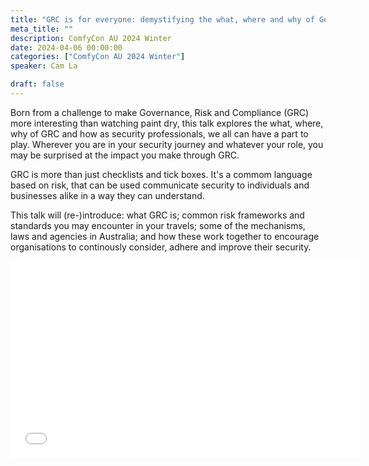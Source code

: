 ```yaml
---
title: "GRC is for everyone: demystifying the what, where and why of Governance, Risk & Compliance in Australia"
meta_title: ""
description: ComfyCon AU 2024 Winter
date: 2024-04-06 00:00:00
categories: ["ComfyCon AU 2024 Winter"]
speaker: Cam La

draft: false
---
```

Born from a challenge to make Governance, Risk and Compliance (GRC) more interesting than watching paint dry, this talk explores the what, where, why of GRC and how as security professionals, we all can have a part to play. Wherever you are in your security journey and whatever your role, you may be surprised at the impact you make through GRC.

GRC is more than just checklists and tick boxes. It's a commom language based on risk, that can be used communicate security to individuals and businesses alike in a way they can understand.

This talk will (re-)introduce: what GRC is; common risk frameworks and standards you may encounter in your travels; some of the mechanisms, laws and agencies in Australia; and how these work together to encourage organisations to continously consider, adhere and improve their security.


<iframe width="560" height="315" src="None" title="YouTube video player" frameborder="0" allow="accelerometer; autoplay; clipboard-write; encrypted-media; gyroscope; picture-in-picture; web-share" allowfullscreen></iframe>
